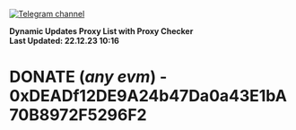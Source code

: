 [![Telegram channel](https://img.shields.io/endpoint?url=https://runkit.io/damiankrawczyk/telegram-badge/branches/master?url=https://t.me/n4z4v0d)](https://t.me/n4z4v0d) 

**Dynamic Updates Proxy List with Proxy Checker**  
**Last Updated: 22.12.23 10:16**

# DONATE (_any evm_) - 0xDEADf12DE9A24b47Da0a43E1bA70B8972F5296F2
